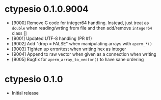 # ctypesio 0.1.0.9004

* [9000] Remove C code for integer64 handling. Instead, just treat as `double` 
  when reading/wrting from file and then add/remove `integer64` class []
* [9001] Updated UTF-8 handling (PR #1)
* [9002] Add "drop = FALSE" when manipulating arrays with `aperm_*()`
* [9003] Tighten up error/test when writing hex as integer
* [9004] Append to raw vector when given as a connection when writing
* [9005] Bugfix for `aperm_array_to_vector()` to have sane ordering

# ctypesio 0.1.0

* Initial release
